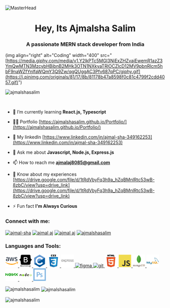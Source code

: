 ![MasterHead](https://user-images.githubusercontent.com/66934377/223913733-deb1d974-787d-43c4-b60d-eff538aa161e.gif)
<h1 align="center">Hey, Its Ajmalsha Salim </h1>
<h3 align="center">A passionate MERN stack developer from India</h3>

(img align="right" alt="Coding" width="400" src="[https://media.giphy.com/media/v1.Y2lkPTc5MGI3NjExZHZvajEwemR1azZ3YmQwMTN3MzcybHBibnB2MHk3OTN1NXkyaTRlOCZlcD12MV9pbnRlcm5hbF9naWZfYnlfaWQmY3Q9Zw/qgQUggAC3Pfv687qPC/giphy.gif](https://i.pinimg.com/originals/81/17/8b/81178b47a8598f0c81c4799f2cdd4057.gif)")

<p align="left"> <img src="https://komarev.com/ghpvc/?username=ajmalshasalim&label=Profile%20views&color=0e75b6&style=flat" alt="ajmalshasalim" /> </p>

<p align="left"> <a href="https://twitter.com/" target="blank"><img src="https://img.shields.io/twitter/follow/?logo=twitter&style=for-the-badge" alt="" /></a> </p>

- 🌱 I’m currently learning **React.js, Typescript**

- 👨‍💻 Portfolio [https://ajmalshasalim.github.io/Portfolio/](https://ajmalshasalim.github.io/Portfolio/)

- 📝 My linkedIn [https://www.linkedin.com/in/ajmal-sha-349162253](https://www.linkedin.com/in/ajmal-sha-349162253)

- 💬 Ask me about **Javascript, Node.js, Express.js**

- 📫 How to reach me **ajmalaj8085@gmail.com**

- 📄 Know about my experiences [https://drive.google.com/file/d/1tRdVbyFq3h9a_hZqBMnlRtc53wB-8zbC/view?usp=drive_link](https://drive.google.com/file/d/1tRdVbyFq3h9a_hZqBMnlRtc53wB-8zbC/view?usp=drive_link)

- ⚡ Fun fact **I'm Always Curious**

<h3 align="left">Connect with me:</h3>
<p align="left">
<a href="https://linkedin.com/in/ajmal-sha" target="blank"><img align="center" src="https://raw.githubusercontent.com/rahuldkjain/github-profile-readme-generator/master/src/images/icons/Social/linked-in-alt.svg" alt="ajmal-sha" height="30" width="40" /></a>
<a href="https://stackoverflow.com/users/ajmal aj" target="blank"><img align="center" src="https://raw.githubusercontent.com/rahuldkjain/github-profile-readme-generator/master/src/images/icons/Social/stack-overflow.svg" alt="ajmal aj" height="30" width="40" /></a>
<a href="https://www.youtube.com/c/ajmal aj" target="blank"><img align="center" src="https://raw.githubusercontent.com/rahuldkjain/github-profile-readme-generator/master/src/images/icons/Social/youtube.svg" alt="ajmal aj" height="30" width="40" /></a>
<a href="https://www.leetcode.com/ajmalshasalim" target="blank"><img align="center" src="https://raw.githubusercontent.com/rahuldkjain/github-profile-readme-generator/master/src/images/icons/Social/leet-code.svg" alt="ajmalshasalim" height="30" width="40" /></a>
</p>

<h3 align="left">Languages and Tools:</h3>
<p align="left"> <a href="https://aws.amazon.com" target="_blank" rel="noreferrer"> <img src="https://raw.githubusercontent.com/devicons/devicon/master/icons/amazonwebservices/amazonwebservices-original-wordmark.svg" alt="aws" width="40" height="40"/> </a> <a href="https://getbootstrap.com" target="_blank" rel="noreferrer"> <img src="https://raw.githubusercontent.com/devicons/devicon/master/icons/bootstrap/bootstrap-plain-wordmark.svg" alt="bootstrap" width="40" height="40"/> </a> <a href="https://www.cprogramming.com/" target="_blank" rel="noreferrer"> <img src="https://raw.githubusercontent.com/devicons/devicon/master/icons/c/c-original.svg" alt="c" width="40" height="40"/> </a> <a href="https://www.w3schools.com/css/" target="_blank" rel="noreferrer"> <img src="https://raw.githubusercontent.com/devicons/devicon/master/icons/css3/css3-original-wordmark.svg" alt="css3" width="40" height="40"/> </a> <a href="https://expressjs.com" target="_blank" rel="noreferrer"> <img src="https://raw.githubusercontent.com/devicons/devicon/master/icons/express/express-original-wordmark.svg" alt="express" width="40" height="40"/> </a> <a href="https://www.figma.com/" target="_blank" rel="noreferrer"> <img src="https://www.vectorlogo.zone/logos/figma/figma-icon.svg" alt="figma" width="40" height="40"/> </a> <a href="https://git-scm.com/" target="_blank" rel="noreferrer"> <img src="https://www.vectorlogo.zone/logos/git-scm/git-scm-icon.svg" alt="git" width="40" height="40"/> </a> <a href="https://www.w3.org/html/" target="_blank" rel="noreferrer"> <img src="https://raw.githubusercontent.com/devicons/devicon/master/icons/html5/html5-original-wordmark.svg" alt="html5" width="40" height="40"/> </a> <a href="https://developer.mozilla.org/en-US/docs/Web/JavaScript" target="_blank" rel="noreferrer"> <img src="https://raw.githubusercontent.com/devicons/devicon/master/icons/javascript/javascript-original.svg" alt="javascript" width="40" height="40"/> </a> <a href="https://www.mongodb.com/" target="_blank" rel="noreferrer"> <img src="https://raw.githubusercontent.com/devicons/devicon/master/icons/mongodb/mongodb-original-wordmark.svg" alt="mongodb" width="40" height="40"/> </a> <a href="https://www.mysql.com/" target="_blank" rel="noreferrer"> <img src="https://raw.githubusercontent.com/devicons/devicon/master/icons/mysql/mysql-original-wordmark.svg" alt="mysql" width="40" height="40"/> </a> <a href="https://www.nginx.com" target="_blank" rel="noreferrer"> <img src="https://raw.githubusercontent.com/devicons/devicon/master/icons/nginx/nginx-original.svg" alt="nginx" width="40" height="40"/> </a> <a href="https://nodejs.org" target="_blank" rel="noreferrer"> <img src="https://raw.githubusercontent.com/devicons/devicon/master/icons/nodejs/nodejs-original-wordmark.svg" alt="nodejs" width="40" height="40"/> </a> <a href="https://www.photoshop.com/en" target="_blank" rel="noreferrer"> <img src="https://raw.githubusercontent.com/devicons/devicon/master/icons/photoshop/photoshop-line.svg" alt="photoshop" width="40" height="40"/> </a> </p>

<p><img align="left" src="https://github-readme-stats.vercel.app/api/top-langs?username=ajmalshasalim&show_icons=true&locale=en&layout=compact" alt="ajmalshasalim" /></p>

<p>&nbsp;<img align="center" src="https://github-readme-stats.vercel.app/api?username=ajmalshasalim&show_icons=true&locale=en" alt="ajmalshasalim" /></p>

<p><img align="center" src="https://github-readme-streak-stats.herokuapp.com/?user=ajmalshasalim&" alt="ajmalshasalim" /></p>
